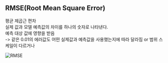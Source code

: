 ## RMSE(Root Mean Square Error)  

평균 제곱근 편차    
실제 값과 모델 예측값의 차이를 하나의 숫자로 나타낸다.     
예측 대상 값에 영향을 받음     
-> 같은 0.01의 에러값도 어떤 실제값과 예측값을 사용했는지에 따라 달라짐 or 범위 스케일이 다르거나      

![RMSE](https://user-images.githubusercontent.com/66204538/118401504-eb155b00-b6a0-11eb-937d-7a91f0166018.jpg)      
